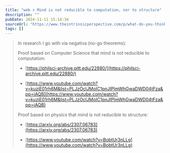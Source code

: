 ```yaml
---
title: "web > Mind is not reducible to computation, nor to structure"
description: ""
pubDate: 2024-11-11 15:14:34
sourceUrl: "https://www.theintrinsicperspective.com/p/what-do-you-think-about-consciousness/comment/76234098"
tags: []
---
```


> In research I go with via negativa (no-go theorems):
> 
> Proof based on Computer Science that mind is not reducible to computation:
> 
> - [https://philsci-archive.pitt.edu/22880/](https://philsci-archive.pitt.edu/22880/)
> 
> - [https://www.youtube.com/watch?v=kuziE01rh6M&list=PLJzOclJMoIC1pnJIPlmWhGwaDWD04tFza&pp=iAQB](https://www.youtube.com/watch?v=kuziE01rh6M&list=PLJzOclJMoIC1pnJIPlmWhGwaDWD04tFza&pp=iAQB)
> 
> Proof based on physics that mind is not reducible to structure:
> 
> - [https://arxiv.org/abs/2307.06783](https://arxiv.org/abs/2307.06783)
> 
> - [https://www.youtube.com/watch?v=BobtUr3nLLg](https://www.youtube.com/watch?v=BobtUr3nLLg)